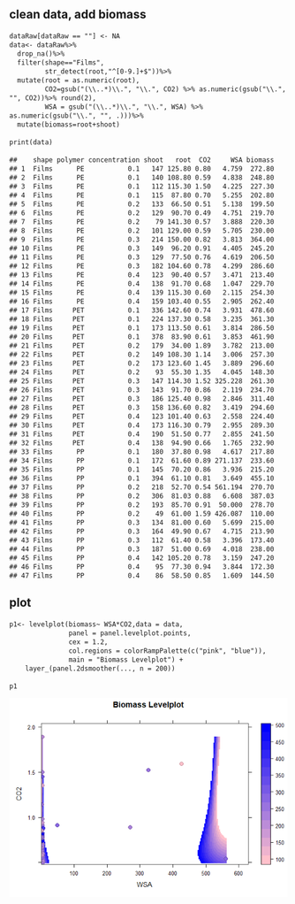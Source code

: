 ## clean data, add biomass

    dataRaw[dataRaw == ""] <- NA
    data<- dataRaw%>%
      drop_na()%>%
      filter(shape=="Films",
             str_detect(root,"^[0-9.]+$"))%>%
      mutate(root = as.numeric(root),
             CO2=gsub("(\\..*)\\.", "\\.", CO2) %>% as.numeric(gsub("\\.", "", CO2))%>% round(2),
             WSA = gsub("(\\..*)\\.", "\\.", WSA) %>% as.numeric(gsub("\\.", "", .)))%>%
      mutate(biomass=root+shoot)

    print(data)

    ##    shape polymer concentration shoot   root  CO2     WSA biomass
    ## 1  Films      PE           0.1   147 125.80 0.80   4.759  272.80
    ## 2  Films      PE           0.1   140 108.80 0.59   4.838  248.80
    ## 3  Films      PE           0.1   112 115.30 1.50   4.225  227.30
    ## 4  Films      PE           0.1   115  87.80 0.70   5.255  202.80
    ## 5  Films      PE           0.2   133  66.50 0.51   5.138  199.50
    ## 6  Films      PE           0.2   129  90.70 0.49   4.751  219.70
    ## 7  Films      PE           0.2    79 141.30 0.57   3.888  220.30
    ## 8  Films      PE           0.2   101 129.00 0.59   5.705  230.00
    ## 9  Films      PE           0.3   214 150.00 0.82   3.813  364.00
    ## 10 Films      PE           0.3   149  96.20 0.91   4.405  245.20
    ## 11 Films      PE           0.3   129  77.50 0.76   4.619  206.50
    ## 12 Films      PE           0.3   182 104.60 0.78   4.299  286.60
    ## 13 Films      PE           0.4   123  90.40 0.57   3.471  213.40
    ## 14 Films      PE           0.4   138  91.70 0.68   1.047  229.70
    ## 15 Films      PE           0.4   139 115.30 0.60   2.115  254.30
    ## 16 Films      PE           0.4   159 103.40 0.55   2.905  262.40
    ## 17 Films     PET           0.1   336 142.60 0.74   3.931  478.60
    ## 18 Films     PET           0.1   224 137.30 0.58   3.235  361.30
    ## 19 Films     PET           0.1   173 113.50 0.61   3.814  286.50
    ## 20 Films     PET           0.1   378  83.90 0.61   3.853  461.90
    ## 21 Films     PET           0.2   179  34.00 1.89   3.782  213.00
    ## 22 Films     PET           0.2   149 108.30 1.14   3.006  257.30
    ## 23 Films     PET           0.2   173 123.60 1.45   3.889  296.60
    ## 24 Films     PET           0.2    93  55.30 1.35   4.045  148.30
    ## 25 Films     PET           0.3   147 114.30 1.52 325.228  261.30
    ## 26 Films     PET           0.3   143  91.70 0.86   2.119  234.70
    ## 27 Films     PET           0.3   186 125.40 0.98   2.846  311.40
    ## 28 Films     PET           0.3   158 136.60 0.82   3.419  294.60
    ## 29 Films     PET           0.4   123 101.40 0.63   2.558  224.40
    ## 30 Films     PET           0.4   173 116.30 0.79   2.955  289.30
    ## 31 Films     PET           0.4   190  51.50 0.77   2.855  241.50
    ## 32 Films     PET           0.4   138  94.90 0.66   1.765  232.90
    ## 33 Films      PP           0.1   180  37.80 0.98   4.617  217.80
    ## 34 Films      PP           0.1   172  61.60 0.89 271.137  233.60
    ## 35 Films      PP           0.1   145  70.20 0.86   3.936  215.20
    ## 36 Films      PP           0.1   394  61.10 0.81   3.649  455.10
    ## 37 Films      PP           0.2   218  52.70 0.54 561.194  270.70
    ## 38 Films      PP           0.2   306  81.03 0.88   6.608  387.03
    ## 39 Films      PP           0.2   193  85.70 0.91  50.000  278.70
    ## 40 Films      PP           0.2    49  61.00 1.59 426.087  110.00
    ## 41 Films      PP           0.3   134  81.00 0.60   5.699  215.00
    ## 42 Films      PP           0.3   164  49.90 0.67   4.715  213.90
    ## 43 Films      PP           0.3   112  61.40 0.58   3.396  173.40
    ## 44 Films      PP           0.3   187  51.00 0.69   4.018  238.00
    ## 45 Films      PP           0.4   142 105.20 0.78   3.159  247.20
    ## 46 Films      PP           0.4    95  77.30 0.94   3.844  172.30
    ## 47 Films      PP           0.4    86  58.50 0.85   1.609  144.50

## plot

    p1<- levelplot(biomass~ WSA*CO2,data = data, 
                   panel = panel.levelplot.points, 
                   cex = 1.2, 
                   col.regions = colorRampPalette(c("pink", "blue")),
                   main = "Biomass Levelplot") + 
        layer_(panel.2dsmoother(..., n = 200))

    p1

![](caoman199711_files/figure-markdown_strict/unnamed-chunk-2-1.png)
